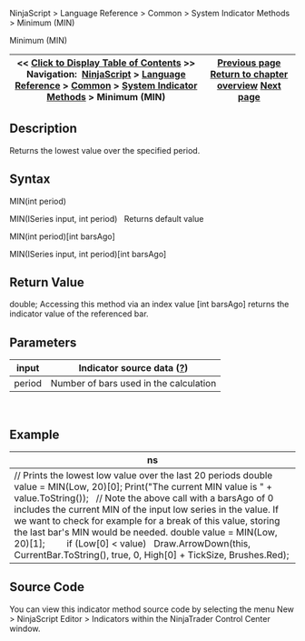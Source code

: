 ﻿
NinjaScript > Language Reference > Common > System Indicator Methods > Minimum (MIN)

Minimum (MIN)

| << [Click to Display Table of Contents](minimum_min.md) >> **Navigation:**     [NinjaScript](ninjascript.md) > [Language Reference](language_reference_wip.md) > [Common](common.md) > [System Indicator Methods](indicators.md) > Minimum (MIN) | [Previous page](mcclellan_oscillator.md) [Return to chapter overview](indicators.md) [Next page](momentum.md) |
| --- | --- |
## Description
Returns the lowest value over the specified period.

## Syntax
MIN(int period)  

MIN(ISeries<double> input, int period)
 
Returns default value  

MIN(int period)[int barsAgo]  

MIN(ISeries<double> input, int period)[int barsAgo]

## Return Value
double; Accessing this method via an index value [int barsAgo] returns the indicator value of the referenced bar.

## Parameters

| input | Indicator source data ([?](valid_input_data_for_indicator.md)) |
| --- | --- |
| period | Number of bars used in the calculation |
 
## 
## Example

| ns |
| --- |
| // Prints the lowest low value over the last 20 periods double value = MIN(Low, 20)[0]; Print("The current MIN value is " + value.ToString());   // Note the above call with a barsAgo of 0 includes the current MIN of the input low series in the value. If we want to check for example for a break of this value, storing the last bar's MIN would be needed. double value = MIN(Low, 20)[1];           if (Low[0] < value)    Draw.ArrowDown(this, CurrentBar.ToString(), true, 0, High[0] + TickSize, Brushes.Red); |

## Source Code
You can view this indicator method source code by selecting the menu New > NinjaScript Editor > Indicators within the NinjaTrader Control Center window.
